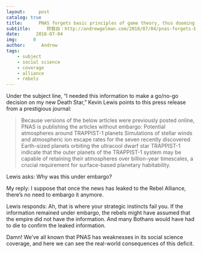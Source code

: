 ```yaml
---
layout:     post
catalog: true
title:      PNAS forgets basic principles of game theory, thus dooming thousands of Bothans to the fate of Alderaan
subtitle:      转载自：http://andrewgelman.com/2018/07/04/pnas-forgets-basic-principles-game-theory-thus-dooming-thousands-bothans-fate-alderaan/
date:      2018-07-04
img:      0
author:      Andrew
tags:
    - subject
    - social science
    - coverage
    - alliance
    - rebels
---
```





Under the subject line, “I needed this information to make a go/no-go decision on my new Death Star,” Kevin Lewis points to this press release from a prestigious journal:

> Because versions of the below articles were previously posted online, PNAS is publishing the articles without embargo:
Potential atmospheres around TRAPPIST-1 planets
Simulations of stellar winds and atmospheric ion escape rates for the seven recently discovered Earth-sized planets orbiting the ultracool dwarf star TRAPPIST-1 indicate that the outer planets of the TRAPPIST-1 system may be capable of retaining their atmospheres over billion-year timescales, a crucial requirement for surface-based planetary habitability.

Lewis asks: Why was this under embargo?

My reply: I suppose that once the news has leaked to the Rebel Alliance, there’s no need to embargo it anymore.

Lewis responds: Ah, that is where your strategic instincts fail you. If the information remained under embargo, the rebels might have assumed that the empire did not have the information. And many Bothans would have had to die to confirm the leaked information.

Damn! We’ve all known that PNAS has weaknesses in its social science coverage, and here we can see the real-world consequences of this deficit.



